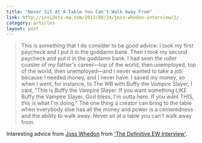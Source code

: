 ```yaml
---
title: "Never Sit At A Table You Can't Walk Away From"
link: http://insidetv.ew.com/2013/09/24/joss-whedon-interview/2/
category: articles
layout: post
---
```


> This is something that I do consider to be good advice: I took my first
> paycheck and I put it in the goddamn bank. Then I took my second paycheck and
> put it in the goddamn bank. I had seen the roller coaster of my father's
> career—top of the world, then unemployed, top of the world, then
> unemployed—and I never wanted to take a job because I needed money, and I
> never have. I saved my money, so when I went, for instance, to The WB with
> Buffy the Vampire Slayer, I said, "This is Buffy the Vampire Slayer. If you
> want something LIKE Buffy the Vampire Slayer, God bless, I'm outta here. If
> you want THIS, this is what I'm doing." The one thing a creator can bring to
> the table when everybody else has all the money and power is a centeredness
> and the ability to walk away. Never sit at a table you can't walk away from.

Interesting advice from [Joss Whedon][2] from ['The Definitive EW
Interview'][1].

[1]: http://insidetv.ew.com/2013/09/24/joss-whedon-interview/
[2]: http://en.wikipedia.org/wiki/Joss_Whedon
